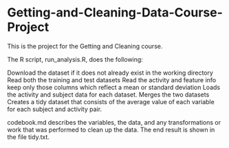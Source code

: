 # Getting-and-Cleaning-Data-Course-Project
This is the project for the Getting and Cleaning course. 

The R script, run_analysis.R, does the following:

Download the dataset if it does not already exist in the working directory
Read both the training and test datasets
Read the activity and feature info
keep only those columns which reflect a mean or standard deviation
Loads the activity and subject data for each dataset.
Merges the two datasets
Creates a tidy dataset that consists of the average value of each variable for each subject and activity pair.

codebook.md describes the variables, the data, and any transformations or work that was performed to clean up the data.
The end result is shown in the file tidy.txt.
